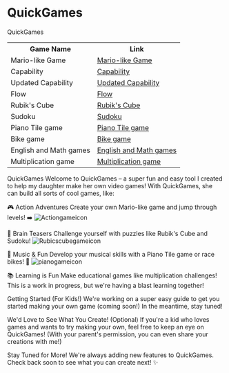 # QuickGames
QuickGames



<table>
  <tr>
    <th>Game Name</th>
    <th>Link</th>
  </tr>
  <tr>
    <td>Mario-like Game</td>
    <td><a href="https://codewiper.github.io/QuickGames/Mariolike.html" target="_blank">Mario-like Game</a></td>
  </tr>
  <tr>
    <td>Capability</td>
    <td><a href="https://codewiper.github.io/QuickGames/capability.html" target="_blank">Capability</a></td>
  </tr>
  <tr>
    <td>Updated Capability</td>
    <td><a href="https://codewiper.github.io/QuickGames/clientcapability2.html" target="_blank">Updated Capability</a></td>
  </tr>
  <tr>
    <td>Flow</td>
    <td><a href="https://codewiper.github.io/QuickGames/flow.html" target="_blank">Flow</a></td>
  </tr>
  <tr>
    <td>Rubik's Cube</td>
    <td><a href="https://codewiper.github.io/QuickGames/rubicscube.html" target="_blank">Rubik's Cube</a></td>
  </tr>
  <tr>
    <td>Sudoku</td>
    <td><a href="https://codewiper.github.io/QuickGames/sodoku.html" target="_blank">Sudoku</a></td>
  </tr>
  <tr>
    <td>Piano Tile game</td>
    <td><a href="https://codewiper.github.io/QuickGames/pianogame.html" target="_blank">Piano Tile game</a></td>
  </tr>
  <tr>
    <td>Bike game</td>
    <td><a href="https://codewiper.github.io/QuickGames/bikegame.html" target="_blank">Bike game</a></td>
  </tr>
  <tr>
    <td>English and Math games</td>
    <td><a href="https://codewiper.github.io/prishasquizgame/main.html" target="_blank">English and Math games</a></td>
  </tr>
  <tr>
    <td>Multiplication game</td>
    <td><a href="https://codewiper.github.io/QuickGames/multiplicationgame.html" target="_blank">Multiplication game</a></td>
  </tr>
</table>


QuickGames
Welcome to QuickGames – a super fun and easy tool I created to help my daughter make her own video games! With QuickGames, she can build all sorts of cool games, like:

🎮 Action Adventures
Create your own Mario-like game and jump through levels! ➡️
![Actiongameicon](https://github.com/Codewiper/QuickGames/assets/169861327/5373e9ca-e368-4042-b51b-a78e4ebde1b0)

🧩 Brain Teasers
Challenge yourself with puzzles like Rubik's Cube and Sudoku!
![Rubicscubegameicon](https://github.com/Codewiper/QuickGames/assets/169861327/b80e888a-0455-4b2c-adfa-bdd1a67ca387)


🎵 Music & Fun
Develop your musical skills with a Piano Tile game or race bikes! 🚴
![pianogameicon](https://github.com/Codewiper/QuickGames/assets/169861327/243a055a-3626-43f8-971b-dd6f673ec986)


📚 Learning is Fun
Make educational games like multiplication challenges! This is a work in progress, but we're having a blast learning together!

Getting Started (For Kids!)
We're working on a super easy guide to get you started making your own game (coming soon!) In the meantime, stay tuned!

We'd Love to See What You Create! (Optional)
If you're a kid who loves games and wants to try making your own, feel free to keep an eye on QuickGames! (With your parent's permission, you can even share your creations with me!)

Stay Tuned for More!
We're always adding new features to QuickGames. Check back soon to see what you can create next! ✨
